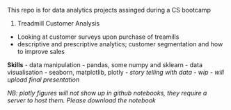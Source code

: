 This repo is for data analytics projects assinged during a CS bootcamp

1) Treadmill Customer Analysis 
  - Looking at customer surveys upon purchase of treamills 
  - descriptive and prescriptive analytics; customer segmentation and how to improve sales

  **Skills**
    - data manipulation - pandas, some numpy and sklearn
    - data visualisation - seaborn, matplotlib, plotly
    *- story telling with data - wip - will upload final presentation*

  *NB: plotly figures will not show up in github notebooks, they require a server to host them. Please download the notebook*
